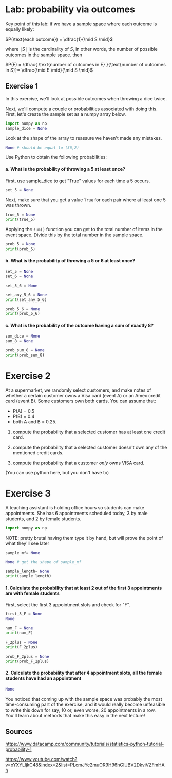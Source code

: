 
# Lab: probability via outcomes

Key point of this lab: if we have a sample space where each outcome is equally likely:

$P(\text{each outcome}) = \dfrac{1}{\mid S \mid}$

where $\mid S \mid$ is the cardinality of $S$, in other words, the number of possible outcomes in the sample space.
then

$P(E) = \dfrac{ \text{number of outcomes in E} }{\text{number of outcomes in S}}= \dfrac{\mid E \mid}{\mid S \mid}$

## Exercise 1

In this exercise, we'll look at possible outcomes when throwing a dice twice.

Next, we'll compute a couple or probabilities associated with doing this.
First, let's create the sample set as a numpy array below.


```python
import numpy as np
sample_dice = None
```

Look at the shape of the array to reassure we haven't made any mistakes.


```python
None # should be equal to (36,2)
```

Use Python to obtain the following probabilities:

#### a. What is the probability of throwing a 5 at least once?

First, use sample_dice to get "True" values for each time a 5 occurs.


```python
set_5 = None
```

Next, make sure that you get a value `True` for each pair where at least one 5 was thrown.


```python
true_5 = None
print(true_5)
```

Applying the `sum()` function you can get to the total number of items in the event space. Divide this by the total number in the sample space.


```python
prob_5 = None
print(prob_5)
```

#### b. What is the probability of throwing a 5 or 6 at least once?


```python
set_5 = None
set_6 = None
```


```python
set_5_6 = None
```


```python
set_any_5_6 = None
print(set_any_5_6) 
```


```python
prob_5_6 = None
print(prob_5_6)
```

#### c. What is the probability of the outcome having a sum of exactly 8?


```python
sum_dice = None
sum_8 = None
```


```python
prob_sum_8 = None
print(prob_sum_8)
```

# Exercise 2

At a supermarket, we randomly select customers, and make notes of whether a certain customer owns a Visa card (event A) or an Amex credit card (event B). Some customers own both cards.
You can assume that:

- P(A) = 0.5
- P(B) = 0.4
- both A and B = 0.25.

1) compute the probability that a selected customer has at least one credit card.

2) compute the probability that a selected customer doesn't own any of the mentioned credit cards.

3) compute the probability that a customer *only* owns VISA card.

(You can use python here, but you don't have to)

# Exercise 3

A teaching assistant is holding office hours so students can make appointments. She has 6 appointments scheduled today, 3 by male students, and 2 by female students. 


```python
import numpy as np
```

NOTE: pretty brutal having them type it by hand, but will prove the point of what they'll see later


```python
sample_mf= None
```


```python
None # get the shape of sample_mf
```


```python
sample_length= None
print(sample_length)
```

#### 1. Calculate the probability that at least 2 out of the first 3 appointments are with female students

First, select the first 3 appointment slots and check for "F".


```python
first_3_F = None
None
```


```python
num_F = None
print(num_F)
```


```python
F_2plus = None
print(F_2plus)
```


```python
prob_F_2plus = None
print(prob_F_2plus)
```

#### 2. Calculate the probability that after 4 appointment slots, all the female students have had an appointment


```python
None
```

You noticed that coming up with the sample space was probably the most time-consuming part of the exercise, and it would really become unfeasible to write this down for say, 10 or, even worse, 20 appointments in a row. You'll learn about methods that make this easy in the next lecture!

## Sources

https://www.datacamp.com/community/tutorials/statistics-python-tutorial-probability-1

https://www.youtube.com/watch?v=oYXYLljkC48&index=2&list=PLcmJYc2muOR9H96hGlUBV2DkviVZFmHAh
